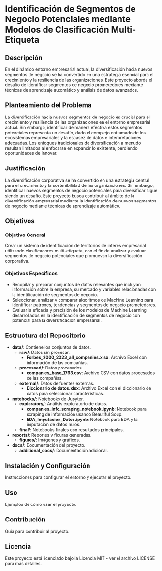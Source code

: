 # Identificación de Segmentos de Negocio Potenciales mediante Modelos de Clasificación Multi-Etiqueta

## Descripción
En el dinámico entorno empresarial actual, la diversificación hacia nuevos segmentos de negocio se ha convertido en una estrategia esencial para el crecimiento y la resiliencia de las organizaciones. Este proyecto aborda el desafío de identificar segmentos de negocio prometedores mediante técnicas de aprendizaje automático y análisis de datos avanzados.

## Planteamiento del Problema
La diversificación hacia nuevos segmentos de negocio es crucial para el crecimiento y resiliencia de las organizaciones en el entorno empresarial actual. Sin embargo, identificar de manera efectiva estos segmentos potenciales representa un desafío, dado el complejo entramado de los ecosistemas empresariales y la escasez de datos e interpretaciones adecuadas. Los enfoques tradicionales de diversificación a menudo resultan limitados al enfocarse en expandir lo existente, perdiendo oportunidades de innovar.

## Justificación
La diversificación corporativa se ha convertido en una estrategia central para el crecimiento y la sostenibilidad de las organizaciones. Sin embargo, identificar nuevos segmentos de negocio potenciales para diversificar sigue siendo un desafío. Este proyecto busca contribuir al ámbito de la diversificación empresarial mediante la identificación de nuevos segmentos de negocio mediante técnicas de aprendizaje automático.

## Objetivos
### Objetivo General
Crear un sistema de identificación de territorios de interés empresarial utilizando clasificadores multi-etiqueta, con el fin de analizar y evaluar segmentos de negocio potenciales que promuevan la diversificación corporativa.

### Objetivos Específicos
- Recopilar y preparar conjuntos de datos relevantes que incluyan información sobre la empresa, su mercado y variables relacionadas con la identificación de segmentos de negocio.
- Seleccionar, analizar y comparar algoritmos de Machine Learning para identificar patrones, tendencias y segmentos de negocio prometedores.
- Evaluar la eficacia y precisión de los modelos de Machine Learning desarrollados en la identificación de segmentos de negocio con potencial para la diversificación empresarial.

## Estructura del Repositorio
- **data/**: Contiene los conjuntos de datos.
  - **raw/**: Datos sin procesar.
    - **Forbes_2000_2023_all_companies.xlsx**: Archivo Excel con información de las compañías.
  - **processed/**: Datos procesados.
    - **companies_base_1763.csv**: Archivo CSV con datos procesados de las compañías.
  - **external/**: Datos de fuentes externas.
    - **Diccionario de datos.xlsx**: Archivo Excel con el diccionario de datos para seleccionar características.
- **notebooks/**: Notebooks de Jupyter.
  - **exploratory/**: Análisis exploratorio de datos.
    - **companies_info_scraping_notebook.ipynb**: Notebook para scraping de información usando Beautiful Soup.
    - **EDA_Imputacion_Datos.ipynb**: Notebook para EDA y la imputación de datos nulos.
  - **final/**: Notebooks finales con resultados principales.
- **reports/**: Reportes y figuras generadas.
  - **figures/**: Imágenes y gráficos.
- **docs/**: Documentación del proyecto.
  - **additional_docs/**: Documentación adicional.

## Instalación y Configuración
Instrucciones para configurar el entorno y ejecutar el proyecto.

## Uso
Ejemplos de cómo usar el proyecto.

## Contribución
Guía para contribuir al proyecto.

## Licencia
Este proyecto está licenciado bajo la Licencia MIT - ver el archivo LICENSE para más detalles.